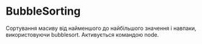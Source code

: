 # BubbleSorting
Сортування масиву від найменшого до найбільшого значення і навпаки, використовуючи bubblesort. Активується командою node.
